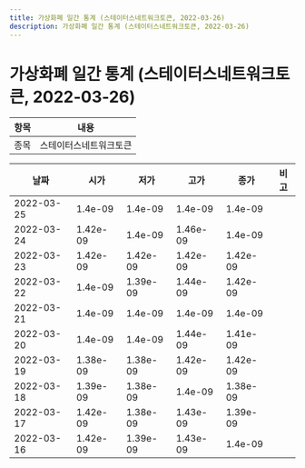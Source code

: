```yaml
---
title: 가상화폐 일간 통계 (스테이터스네트워크토큰, 2022-03-26)
description: 가상화폐 일간 통계 (스테이터스네트워크토큰, 2022-03-26)
---
```


가상화폐 일간 통계 (스테이터스네트워크토큰, 2022-03-26)
===

|항목|내용|
|--|--|
|종목|스테이터스네트워크토큰||마켓|BTC-SNT||종류|일 단위 캔들||기간|2022-03-16T09:00:00 - 2022-03-25T09:00:00|

|날짜|시가|저가|고가|종가|비고|
|--|--|--|--|--|--|
|2022-03-25|1.4e-09|1.4e-09|1.4e-09|1.4e-09|    |
|2022-03-24|1.42e-09|1.4e-09|1.46e-09|1.4e-09|    |
|2022-03-23|1.42e-09|1.42e-09|1.42e-09|1.42e-09|    |
|2022-03-22|1.4e-09|1.39e-09|1.44e-09|1.42e-09|    |
|2022-03-21|1.4e-09|1.4e-09|1.4e-09|1.4e-09|    |
|2022-03-20|1.4e-09|1.4e-09|1.44e-09|1.41e-09|    |
|2022-03-19|1.38e-09|1.38e-09|1.42e-09|1.42e-09|    |
|2022-03-18|1.39e-09|1.38e-09|1.4e-09|1.38e-09|    |
|2022-03-17|1.42e-09|1.38e-09|1.43e-09|1.39e-09|    |
|2022-03-16|1.42e-09|1.39e-09|1.43e-09|1.4e-09|    |
